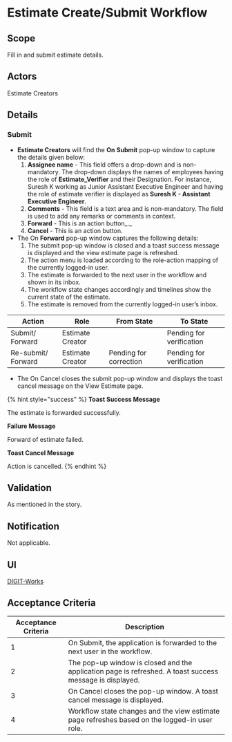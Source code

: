# Estimate Create/Submit Workflow

## **Scope**

Fill in and submit estimate details.

## Actors

Estimate Creators

## **Details**

### **Submit**

* **Estimate Creators** will find the **On** **Submit** pop-up window to capture the details given below:
  1. **Assignee name** - This field offers a drop-down and is non-mandatory. The drop-down displays the names of employees having the role of **Estimate\_Verifier** and their Designation. For instance, Suresh K working as Junior Assistant Executive Engineer and having the role of estimate verifier is displayed as **Suresh K - Assistant Executive Engineer**.
  2. **Comments** - This field is a text area and is non-mandatory. The field is used to add any remarks or comments in context.
  3. **Forward** - This is an action button_._
  4. **Cancel** - This is an action button.
* The On **Forward** pop-up window captures the following details:
  1. The submit pop-up window is closed and a toast success message is displayed and the view estimate page is refreshed.
  2. The action menu is loaded according to the role-action mapping of the currently logged-in user.
  3. The estimate is forwarded to the next user in the workflow and shown in its inbox.
  4. The workflow state changes accordingly and timelines show the current state of the estimate.
  5. The estimate is removed from the currently logged-in user’s inbox.

| Action             | Role             | From State             | To State                 |
| ------------------ | ---------------- | ---------------------- | ------------------------ |
| Submit/ Forward    | Estimate Creator |                        | Pending for verification |
| Re-submit/ Forward | Estimate Creator | Pending for correction | Pending for verification |

* The On Cancel closes the submit pop-up window and displays the toast cancel message on the View Estimate page.

{% hint style="success" %}
**Toast Success Message**

The estimate is forwarded successfully.

**Failure Message**

Forward of estimate failed.

**Toast Cancel Message**

Action is cancelled.
{% endhint %}

## **Validation**

As mentioned in the story.

## **Notification**

Not applicable.

## **UI**

[<img src="https://static.figma.com/uploads/b6df2735e4cb368306acf5480b50f96e69f96099" alt="" data-size="line">DIGIT-Works](https://www.figma.com/file/M2P3O9WlKtxuLCjQKxLLDg/DIGIT-Works?node-id=1828%3A31023\&t=ukJt9iBu9XkCZoOe-4)

## **Acceptance Criteria**

| Acceptance Criteria | Description                                                                                              |
| ------------------- | -------------------------------------------------------------------------------------------------------- |
| 1                   | On Submit, the application is forwarded to the next user in the workflow.                                |
| 2                   | The pop-up window is closed and the application page is refreshed. A toast success message is displayed. |
| 3                   | On Cancel closes the pop-up window. A toast cancel message is displayed.                                 |
| 4                   | Workflow state changes and the view estimate page refreshes based on the logged-in user role.            |
